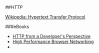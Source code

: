 ##_HTTP_

[Wikipedia: Hypertext Transfer Protocol](http://en.wikipedia.org/wiki/Hypertext_Transfer_Protocol)

###eBooks

- [HTTP from a Developer's Perspective](http://www.syncfusion.com/resources/techportal/ebooks/http)
- [High Performance Browser Networking](http://chimera.labs.oreilly.com/books/1230000000545/pt03.html)
- 
